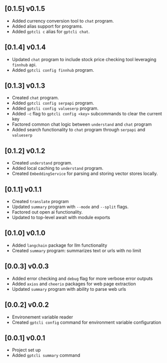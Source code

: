 ## [0.1.5] v0.1.5

* Added currency conversion tool to `chat` program.
* Added alias support for programs.
* Added `gptcli c` alias for `gptcli chat`.

## [0.1.4] v0.1.4

* Updated `chat` program to include stock price checking tool leveraging `finnhub` api.
* Added `gptcli config finnhub` program.

## [0.1.3] v0.1.3

* Created `chat` program.
* Added `gptcli config serpapi` program.
* Added `gptcli config valueserp` program.
* Added `-c` flag to `gptcli config <key>` subcommands to clear the current key
* Factored common chat logic between `understand` and `chat` program
* Added search functionality to `chat` program through `serpapi` and `valueserp`

## [0.1.2] v0.1.2

* Created `understand` program.
* Added local caching to `understand` program.
* Created `EmbeddingService` for parsing and storing vector stores locally.

## [0.1.1] v0.1.1

* Created `translate` program
* Updated `summary` program with `--mode` and `--split` flags.
* Factored out open ai functionality.
* Updated to top-level await with module exports

## [0.1.0] v0.1.0

* Added `langchain` package for llm functionality
* Created `summary` program: summarizes text or urls with no limit

## [0.0.3] v0.0.3

* Added error checking and `debug` flag for more verbose error outputs
* Added `axios` and `cheerio` packages for web page extraction
* Updated `summary` program with ability to parse web urls

## [0.0.2] v0.0.2

* Environement variable reader
* Created `gptcli config` command for environment variable configuration

## [0.0.1] v0.0.1

* Project set up
* Added `gptcli summary` command